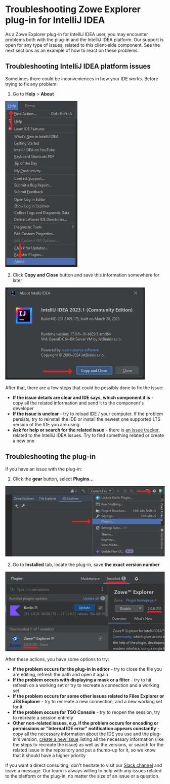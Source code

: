 # Troubleshooting Zowe Explorer plug-in for IntelliJ IDEA

As a Zowe Explorer plug-in for IntelliJ IDEA user, you may encounter problems both with the plug-in and the IntelliJ IDEA platform. Our support is open for any type of issues, related to this client-side component. See the next sections as an example of how to react on these problems.

## Troubleshooting IntelliJ IDEA platform issues

Sometimes there could be inconveniences in how your IDE works. Before trying to fix any problem:
1. Go to **Help** > **About**

![Open About](../images/troubleshoot/intellij/intellij-troubleshoot-about.png)

2. Click **Copy and Close** button and save this information somewhere for later

![About dialog](../images/troubleshoot/intellij/intellij-troubleshoot-about_dialog.png)

After that, there are a few steps that could be possibly done to fix the issue:
- **If the issue details are clear and IDE says, which component it is** - copy all the related information and send it to the component's developer
- **If the issue is unclear** - try to reload IDE / your computer. If the problem persists, try to reinstall the IDE or install the newest one supported LTS version of the IDE you are using
- **Ask for help or search for the related issue** - there is [an issue tracker](https://youtrack.jetbrains.com/issues/IDEA), related to the IntelliJ IDEA issues. Try to find something related or create a new one

## Troubleshooting the plug-in

If you have an issue with the plug-in:
1. Click the **gear** button, select **Plugins...**

![Select plugins](../images/troubleshoot/intellij/intellij-go-to-plugins.png)

2. Go to **Installed** tab, locate the plug-in, save **the exact version number**

![Locate the plugin](../images/troubleshoot/intellij/intellij-find-plugin.png)

After these actions, you have some options to try:
- **If the problem occurs for the plug-in in editor** - try to close the file you are editing, refresh the path and open it again
- **If the problem occurs with displaying a mask or a filter** - try to hit refresh on a working set or try to recreate a connection and a working set
- **If the problem occurs for some other issues related to Files Explorer or JES Explorer** - try to recreate a new connection, and a new working set for it
- **If the problem occurs for TSO Console** - try to reopen the session, try to recreate a session entirely
- **Other non-related issues, e.g. if the problem occurs for encoding or permissions or "Internal IDE error" notification appears constantly** - copy all the necessary information about the IDE you use and the plug-in's version, [create a new issue](https://github.com/zowe/zowe-explorer-intellij/issues) listing all the necessary information (like the steps to recreate the issue) as well as the versions, or search for the related issue in the repository and put a thumb-up for it, so we know that it should have a higher priority

If you want a direct consulting, don't hesitate to visit our [Slack channel](https://openmainframeproject.slack.com/archives/C020BGPSU0M) and leave a message. Our team is always willing to help with any issues related to the platform or the plug-in, no matter the size of an issue or a question.
